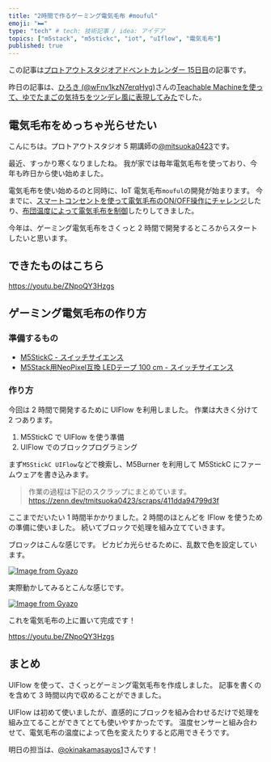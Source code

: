 ```yaml
---
title: "2時間で作るゲーミング電気毛布 #mouful"
emoji: "🛏"
type: "tech" # tech: 技術記事 / idea: アイデア
topics: ["m5stack", "m5stickc", "iot", "uIflow", "電気毛布"]
published: true
---
```


この記事は[プロトアウトスタジオアドベントカレンダー 15日目](https://qiita.com/advent-calendar/2021/protoout)の記事です。

昨日の記事は、[ひろき (@wFnv1kzN7erqHyg)](https://twitter.com/wFnv1kzN7erqHyg)さんの[Teachable Machineを使って、ゆでたまごの気持ちをツンデレ風に表現してみた](https://qiita.com/tanakahiroki/items/9124b89a1e9c61572be1)でした。

## 電気毛布をめっちゃ光らせたい

こんにちは。プロトアウトスタジオ 5 期講師の[@mitsuoka0423](https://twitter.com/mitsuoka0423)です。

最近、すっかり寒くなりましたね。
我が家では毎年電気毛布を使っており、今年も昨日から使い始めました。

電気毛布を使い始めるのと同時に、IoT 電気毛布`mouful`の開発が始まります。
今までに、[スマートコンセントを使って電気毛布のON/OFF操作にチャレンジ](https://qiita.com/mitsuoka0423/items/582ff0c303abe8570ee5)したり、[布団温度によって電気毛布を制御](https://qiita.com/mitsuoka0423/items/ab3c7efb96e21bef5a3d)したりしてきました。

今年は、ゲーミング電気毛布をさくっと 2 時間で開発するところからスタートしたいと思います。

## できたものはこちら

https://youtu.be/ZNpoQY3Hzgs

## ゲーミング電気毛布の作り方

### 準備するもの

- [M5StickC - スイッチサイエンス](https://www.switch-science.com/catalog/5517/)
- [M5Stack用NeoPixel互換 LEDテープ 100 cm - スイッチサイエンス](https://www.switch-science.com/catalog/5211/)

### 作り方

今回は 2 時間で開発するために UIFlow を利用しました。
作業は大きく分けて 2 つあります。

1. M5StickC で UIFlow を使う準備
2. UIFlow でのブロックプログラミング

まず`M5StickC UIFlow`などで検索し、M5Burner を利用して M5StickC にファームウェアを書き込みます。

> 作業の過程は下記のスクラップにまとめています。
> https://zenn.dev/tmitsuoka0423/scraps/411dda94799d3f

ここまでだいたい 1 時間半かかりました。2 時間のほとんどを IFlow を使うための準備に使いました。
続いてブロックで処理を組み立てていきます。

ブロックはこんな感じです。
ピカピカ光らせるために、乱数で色を設定しています。

[![Image from Gyazo](https://i.gyazo.com/41b53a5c8bfd2f6e0cd21532de366f78.png)](https://gyazo.com/41b53a5c8bfd2f6e0cd21532de366f78)

実際動かしてみるとこんな感じです。

[![Image from Gyazo](https://i.gyazo.com/c388c76aa0f03dba48ad13e5ef984c28.gif)](https://gyazo.com/c388c76aa0f03dba48ad13e5ef984c28)

これを電気毛布の上に置いて完成です！

https://youtu.be/ZNpoQY3Hzgs

## まとめ

UIFlow を使って、さくっとゲーミング電気毛布を作成しました。
記事を書くのを含めて 3 時間以内で収めることができました。

UIFlow は初めて使いましたが、直感的にブロックを組み合わせるだけで処理を組み立てることができてとても使いやすかったです。
温度センサーと組み合わせて、電気毛布の温度によって色を変えたりすると応用できそうです。

明日の担当は、[@okinakamasayos1](https://twitter.com/okinakamasayos1)さんです！

